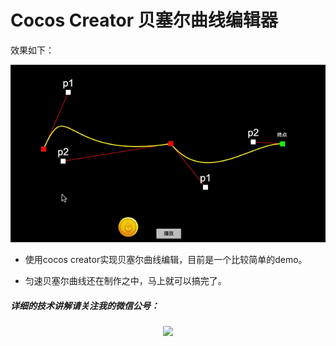 # Cocos Creator 贝塞尔曲线编辑器

效果如下：

![贝塞尔](bezier.gif)

- 使用cocos creator实现贝塞尔曲线编辑，目前是一个比较简单的demo。

- 匀速贝塞尔曲线还在制作之中，马上就可以搞完了。

##### 详细的技术讲解请关注我的微信公号：

<div align=center>
<img src="https://img-blog.csdnimg.cn/20190605101043274.png"  />
</div>
